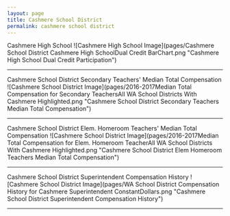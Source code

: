 ```yaml
---
layout: page
title: Cashmere School District
permalink: cashmere school district
---
```



Cashmere High School
![Cashmere High School Image](pages/Cashmere School District Cashmere High SchoolDual Credit BarChart.png "Cashmere High School Dual Credit Participation")

___

Cashmere School District Secondary Teachers' Median Total Compensation
![Cashmere School District Image](pages/2016-2017Median Total Compensation for Secondary TeachersAll WA School Districts With Cashmere Highlighted.png "Cashmere School District Secondary Teachers Median Total Compensation")

___

Cashmere School District Elem. Homeroom Teachers' Median Total Compensation
![Cashmere School District Image](pages/2016-2017Median Total Compensation for Elem. Homeroom TeacherAll WA School Districts With Cashmere Highlighted.png "Cashmere School District Elem Homeroom Teachers Median Total Compensation")

___

Cashmere School District Superintendent Compensation History
![Cashmere School District Image](pages/WA School District Compensation History for Cashmere Superintendent ConstantDollars.png "Cashmere School District Superintendent Compensation History")

___

